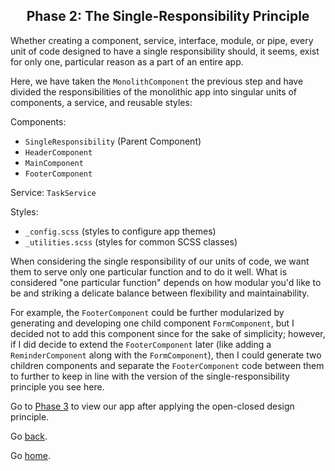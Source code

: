 <h2 align="center">
  Phase 2: The Single-Responsibility Principle
</h2>
Whether creating a component, service, interface, module, or pipe, every unit of code designed to have a single responsibility should, it seems, exist for only one, particular reason as a part of an entire app.

Here, we have taken the `MonolithComponent` the previous step and have divided the responsibilities of the monolithic app into singular units of components, a service, and reusable styles:

Components:
- `SingleResponsibility` (Parent Component)
- `HeaderComponent`
- `MainComponent`
- `FooterComponent`

Service: `TaskService`

Styles:
- `_config.scss` (styles to configure app themes)
- `_utilities.scss` (styles for common SCSS classes)

When considering the single responsibility of our units of code, we want them to serve only one particular function and to do it well.
What is considered "one particular function" depends on how modular you'd like to be and striking a delicate balance between flexibility and maintainability.

For example, the `FooterComponent` could be further modularized by generating and developing one child component `FormComponent`, but I decided not to add this component since for the sake of simplicity; however, if I did decide to extend the `FooterComponent` later (like adding a `ReminderComponent` along with the `FormComponent`), then I could generate two children components and separate the `FooterComponent` code between them to further to keep in line with the version of the single-responsibility principle you see here.

Go to [Phase 3](../03-open-closed) to view our app after applying the open-closed design principle.

Go [back](../01-the-monolith).

Go [home](https://github.com/pjnalls/ng-solid-design/).
